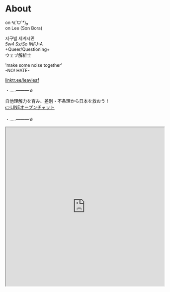 # About

on ٩(ˊᗜˋ*)و  
on Lee (Son Bora)

지구별 세계시민  
*5w4 Sx/So INFJ-A*  
+Queer/Questioning+  
ウェブ解析士  

'make some noise together'  
-NO! HATE-

[linktr.ee/leavleaf](https://linktr.ee/leavleaf)

・‥…━━━☆

自他理解力を育み、差別・不条理から日本を救おう！  
[👉LINEオープンチャット](https://line.me/ti/g2/leS3ARrSeZPvVtQRY3dFDA)

・‥…━━━☆

<iframe src="https://www.openprocessing.org/sketch/891005/embed/" width="510" height="510"></iframe>
